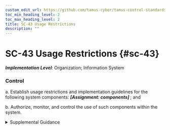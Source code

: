 ```yaml
---
custom_edit_url: https://github.com/tamus-cyber/tamus-control-standards/tree/main/content/tamus.edu/TAMUS_profile.yaml
toc_min_heading_level: 2
toc_max_heading_level: 2
title: SC-43 Usage Restrictions
description: ""
---
```


# SC-43 Usage Restrictions {#sc-43}

_**Implementation Level**_: Organization; Information System

### Control



a. Establish usage restrictions and implementation guidelines for the following system components: <strong title="sc-43_odp"> <em>[Assignment: components]</em> </strong> ; and

b. Authorize, monitor, and control the use of such components within the system.


<details><summary>Supplemental Guidance</summary>Usage restrictions apply to all system components including but not limited to mobile code, mobile devices, wireless access, and wired and wireless peripheral components (e.g., copiers, printers, scanners, optical devices, and other similar technologies). The usage restrictions and implementation guidelines are based on the potential for system components to cause damage to the system and help to ensure that only authorized system use occurs.</details>
